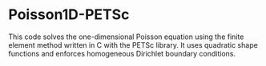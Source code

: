 # Poisson1D-PETSc
This code solves the one-dimensional Poisson equation using the finite element method written in C with the PETSc library. It uses quadratic shape functions and enforces homogeneous Dirichlet boundary conditions.
